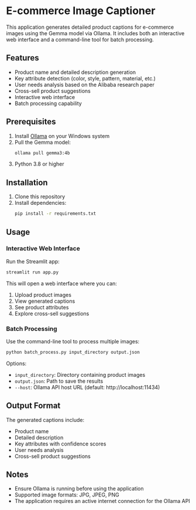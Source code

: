 # E-commerce Image Captioner

This application generates detailed product captions for e-commerce images using the Gemma model via Ollama. It includes both an interactive web interface and a command-line tool for batch processing.

## Features

- Product name and detailed description generation
- Key attribute detection (color, style, pattern, material, etc.)
- User needs analysis based on the Alibaba research paper
- Cross-sell product suggestions
- Interactive web interface
- Batch processing capability

## Prerequisites

1. Install [Ollama](https://ollama.ai/) on your Windows system
2. Pull the Gemma model:
   ```bash
   ollama pull gemma3:4b
   ```
3. Python 3.8 or higher

## Installation

1. Clone this repository
2. Install dependencies:
   ```bash
   pip install -r requirements.txt
   ```

## Usage

### Interactive Web Interface

Run the Streamlit app:
```bash
streamlit run app.py
```

This will open a web interface where you can:
1. Upload product images
2. View generated captions
3. See product attributes
4. Explore cross-sell suggestions

### Batch Processing

Use the command-line tool to process multiple images:
```bash
python batch_process.py input_directory output.json
```

Options:
- `input_directory`: Directory containing product images
- `output.json`: Path to save the results
- `--host`: Ollama API host URL (default: http://localhost:11434)

## Output Format

The generated captions include:
- Product name
- Detailed description
- Key attributes with confidence scores
- User needs analysis
- Cross-sell product suggestions

## Notes

- Ensure Ollama is running before using the application
- Supported image formats: JPG, JPEG, PNG
- The application requires an active internet connection for the Ollama API 